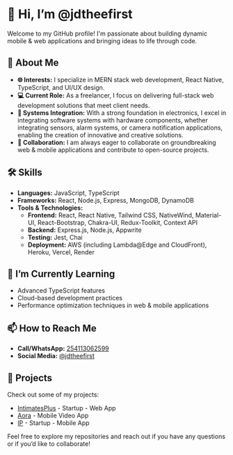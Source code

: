# 👋 Hi, I’m @jdtheefirst

Welcome to my GitHub profile! I'm passionate about building dynamic mobile & web applications and bringing ideas to life through code.

## 🚀 About Me
- **🌐 Interests:** I specialize in MERN stack web development, React Native, TypeScript, and UI/UX design.
- **💻 Current Role:** As a freelancer, I focus on delivering full-stack web development solutions that meet client needs.
- **🔌 Systems Integration:** With a strong foundation in electronics, I excel in integrating software systems with hardware components, whether integrating sensors, alarm systems, or camera notification applications, enabling the creation of innovative and creative solutions.
- **🤝 Collaboration:** I am always eager to collaborate on groundbreaking web & mobile applications and contribute to open-source projects.


## 🛠️ Skills
- **Languages:** JavaScript, TypeScript
- **Frameworks:** React, Node.js, Express, MongoDB, DynamoDB
- **Tools & Technologies:** 
  - **Frontend:** React, React Native, Tailwind CSS, NativeWind, Material-UI, React-Bootstrap, Chakra-UI, Redux-Toolkit, Context API
  - **Backend:** Express.js, Node.js, Appwrite
  - **Testing:** Jest, Chai
  - **Deployment:** AWS (including Lambda@Edge and CloudFront), Heroku, Vercel, Render

## 🌱 I’m Currently Learning
- Advanced TypeScript features
- Cloud-based development practices
- Performance optimization techniques in web & mobile applications

## 📫 How to Reach Me
- **Call/WhatsApp:** [254113062599](tel:254113062599)
- **Social Media:** [@jdtheefirst](https://twitter.com/jdtheefirst)

## 📂 Projects
Check out some of my projects:
- [IntimatesPlus](https://github.com/jdtheefirst/IntimatesPlus) - Startup - Web App
- [Aora](https://github.com/jdtheefirst/aora) - Mobile Video App
- [IP](https://github.com/jdtheefirst/IP) - Startup - Mobile App

Feel free to explore my repositories and reach out if you have any questions or if you’d like to collaborate!

